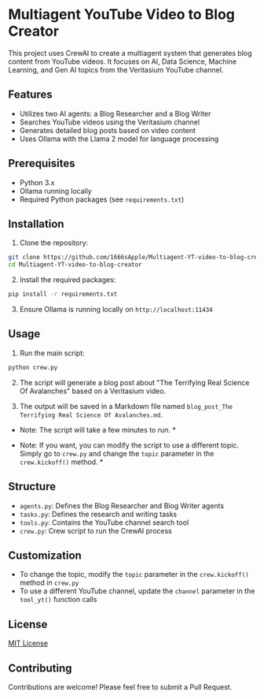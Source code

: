 # Multiagent YouTube Video to Blog Creator

This project uses CrewAI to create a multiagent system that generates blog content from YouTube videos. It focuses on AI, Data Science, Machine Learning, and Gen AI topics from the Veritasium YouTube channel.

## Features

- Utilizes two AI agents: a Blog Researcher and a Blog Writer
- Searches YouTube videos using the Veritasium channel
- Generates detailed blog posts based on video content
- Uses Ollama with the Llama 2 model for language processing

## Prerequisites

- Python 3.x
- Ollama running locally
- Required Python packages (see `requirements.txt`)

## Installation

1. Clone the repository:

```bash
git clone https://github.com/1666sApple/Multiagent-YT-video-to-blog-creator.git
cd Multiagent-YT-video-to-blog-creator
```

2. Install the required packages:

```bash
pip install -r requirements.txt
```

3. Ensure Ollama is running locally on `http://localhost:11434`

## Usage

1. Run the main script:

```bash
python crew.py
```

2. The script will generate a blog post about "The Terrifying Real Science Of Avalanches" based on a Veritasium video.

3. The output will be saved in a Markdown file named `blog_post_The Terrifying Real Science Of Avalanches.md`.

* Note: The script will take a few minutes to run. *

* Note: If you want, you can modify the script to use a different topic. Simply go to `crew.py` and change the `topic` parameter in the `crew.kickoff()` method. *

## Structure

- `agents.py`: Defines the Blog Researcher and Blog Writer agents
- `tasks.py`: Defines the research and writing tasks
- `tools.py`: Contains the YouTube channel search tool
- `crew.py`: Crew script to run the CrewAI process

## Customization

- To change the topic, modify the `topic` parameter in the `crew.kickoff()` method in `crew.py`
- To use a different YouTube channel, update the `channel` parameter in the `tool_yt()` function calls

## License

[MIT License](LICENSE)

## Contributing

Contributions are welcome! Please feel free to submit a Pull Request.
